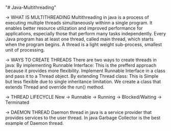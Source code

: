 "# Java-Multithreading" 

-> WHAT IS MULTITHREADING
    Multithreading in java is a process of executing multiple threads simultaneously withinn a single program. It enables better resource utilization and improved performance for applications, especially those that            perform many tasks independently. Every Java program has at least one thread, called main thread, which starts when the program begins. A thread is a light weight sub-process, smallest unit of processing.

-> WAYS TO CREATE THREADS There are two ways to create threads in java:
    By implementing Runnable Interface: This is the prefferd approach because it provides more flexibility. Implement Runnable Interface in a class and pass it to a Thread object.
    By extending Thread class: This is Simple but less flexible due to single inheritance limitation. We create a class that extends Thread and override the run() method.
    
-> THREAD LIFECYCLE 
    New → Runnable → Running → Blocked/Waiting → Terminated

-> DAEMON THREAD
    Daemon thread in java is a service provider that provides services to the user thread. In java Garbage Collector is the best example of Daemon thread.
